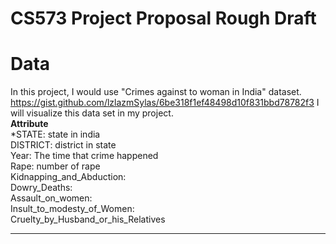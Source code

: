 # CS573 Project Proposal Rough Draft

# Data
In this project, I would use "Crimes against to woman in India" dataset. https://gist.github.com/lzlazmSylas/6be318f1ef48498d10f831bbd78782f3
I will visualize this data set in my project.  
**Attribute**  
*STATE: state in india  
DISTRICT: district in state  
Year: The time that crime happened  
Rape: number of rape  
Kidnapping_and_Abduction:  
Dowry_Deaths:  
Assault_on_women:  
Insult_to_modesty_of_Women:  
Cruelty_by_Husband_or_his_Relatives  
- - -
